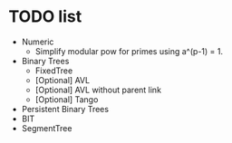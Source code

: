 # TODO list
* Numeric
	* Simplify modular pow for primes using a^(p-1) = 1.
* Binary Trees
	* FixedTree
	* [Optional] AVL
	* [Optional] AVL without parent link
	* [Optional] Tango
* Persistent Binary Trees
* BIT
* SegmentTree
